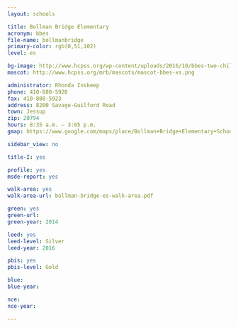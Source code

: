 ```yaml
---
layout: schools

title: Bollman Bridge Elementary
acronym: bbes
file-name: bollmanbridge
primary-color: rgb(0,51,102)
level: es

bg-image: http://www.hcpss.org/wp-content/uploads/2016/10/bbes-two-children.jpg
mascot: http://www.hcpss.org/mrb/mascots/mascot-bbes-xs.png

administrator: Rhonda Inskeep
phone: 410-880-5920
fax: 410-880-5923
address: 8200 Savage-Guilford Road
town: Jessup
zip: 20794
hours: 8:35 a.m. – 3:05 p.m.
gmap: https://www.google.com/maps/place/Bollman+Bridge+Elementary+School/@39.1459103,-76.8297667,17z/data=!3m1!4b1!4m2!3m1!1s0x89b7ddff128136c3:0x31972a686425646c?hl=en

sidebar_view: no

title-I: yes

profile: yes
msde-report: yes

walk-area: yes
walk-area-url: bollman-bridge-es-walk-area.pdf

green: yes
green-url:
green-year: 2014

leed: yes
leed-level: Silver
leed-year: 2016

pbis: yes
pbis-level: Gold

blue: 
blue-year:

nce:
nce-year:

---
```

